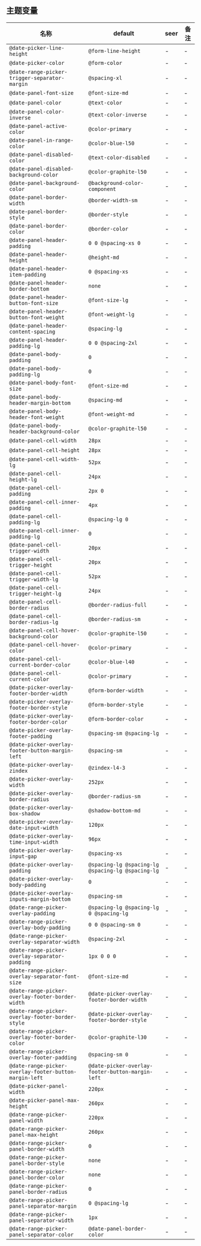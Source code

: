 ## 主题变量

| 名称 | default | seer | 备注 |
| --- | --- | --- | --- |
| `@date-picker-line-height` | `@form-line-height` | - | - |
| `@date-picker-color` | `@form-color` | - | - |
| `@date-range-picker-trigger-separator-margin` | `@spacing-xl` | - | - |
| `@date-panel-font-size` | `@font-size-md` | - | - |
| `@date-panel-color` | `@text-color` | - | - |
| `@date-panel-color-inverse` | `@text-color-inverse` | - | - |
| `@date-panel-active-color` | `@color-primary` | - | - |
| `@date-panel-in-range-color` | `@color-blue-l50` | - | - |
| `@date-panel-disabled-color` | `@text-color-disabled` | - | - |
| `@date-panel-disabled-background-color` | `@color-graphite-l50` | - | - |
| `@date-panel-background-color` | `@background-color-component` | - | - |
| `@date-panel-border-width` | `@border-width-sm` | - | - |
| `@date-panel-border-style` | `@border-style` | - | - |
| `@date-panel-border-color` | `@border-color` | - | - |
| `@date-panel-header-padding` | `0 0 @spacing-xs 0` | - | - |
| `@date-panel-header-height` | `@height-md` | - | - |
| `@date-panel-header-item-padding` | `0 @spacing-xs` | - | - |
| `@date-panel-header-border-bottom` | `none` | - | - |
| `@date-panel-header-button-font-size` | `@font-size-lg` | - | - |
| `@date-panel-header-button-font-weight` | `@font-weight-lg` | - | - |
| `@date-panel-header-content-spacing` | `@spacing-lg` | - | - |
| `@date-panel-header-padding-lg` | `0 0 @spacing-2xl` | - | - |
| `@date-panel-body-padding` | `0` | - | - |
| `@date-panel-body-padding-lg` | `0` | - | - |
| `@date-panel-body-font-size` | `@font-size-md` | - | - |
| `@date-panel-body-header-margin-bottom` | `@spacing-md` | - | - |
| `@date-panel-body-header-font-weight` | `@font-weight-md` | - | - |
| `@date-panel-body-header-background-color` | `@color-graphite-l50` | - | - |
| `@date-panel-cell-width` | `28px` | - | - |
| `@date-panel-cell-height` | `28px` | - | - |
| `@date-panel-cell-width-lg` | `52px` | - | - |
| `@date-panel-cell-height-lg` | `24px` | - | - |
| `@date-panel-cell-padding` | `2px 0` | - | - |
| `@date-panel-cell-inner-padding` | `4px` | - | - |
| `@date-panel-cell-padding-lg` | `@spacing-lg 0` | - | - |
| `@date-panel-cell-inner-padding-lg` | `0` | - | - |
| `@date-panel-cell-trigger-width` | `20px` | - | - |
| `@date-panel-cell-trigger-height` | `20px` | - | - |
| `@date-panel-cell-trigger-width-lg` | `52px` | - | - |
| `@date-panel-cell-trigger-height-lg` | `24px` | - | - |
| `@date-panel-cell-border-radius` | `@border-radius-full` | - | - |
| `@date-panel-cell-border-radius-lg` | `@border-radius-sm` | - | - |
| `@date-panel-cell-hover-background-color` | `@color-graphite-l50` | - | - |
| `@date-panel-cell-hover-color` | `@color-primary` | - | - |
| `@date-panel-cell-current-border-color` | `@color-blue-l40` | - | - |
| `@date-panel-cell-current-color` | `@color-primary` | - | - |
| `@date-picker-overlay-footer-border-width` | `@form-border-width` | - | - |
| `@date-picker-overlay-footer-border-style` | `@form-border-style` | - | - |
| `@date-picker-overlay-footer-border-color` | `@form-border-color` | - | - |
| `@date-picker-overlay-footer-padding` | `@spacing-sm @spacing-lg` | - | - |
| `@date-picker-overlay-footer-button-margin-left` | `@spacing-sm` | - | - |
| `@date-picker-overlay-zindex` | `@zindex-l4-3` | - | - |
| `@date-picker-overlay-width` | `252px` | - | - |
| `@date-picker-overlay-border-radius` | `@border-radius-sm` | - | - |
| `@date-picker-overlay-box-shadow` | `@shadow-bottom-md` | - | - |
| `@date-picker-overlay-date-input-width` | `120px` | - | - |
| `@date-picker-overlay-time-input-width` | `96px` | - | - |
| `@date-picker-overlay-input-gap` | `@spacing-xs` | - | - |
| `@date-picker-overlay-padding` | `@spacing-lg @spacing-lg @spacing-lg @spacing-lg` | - | - |
| `@date-picker-overlay-body-padding` | `0` | - | - |
| `@date-picker-overlay-inputs-margin-bottom` | `@spacing-sm` | - | - |
| `@date-range-picker-overlay-padding` | `@spacing-lg @spacing-lg 0 @spacing-lg` | - | - |
| `@date-range-picker-overlay-body-padding` | `0 0 @spacing-sm 0` | - | - |
| `@date-range-picker-overlay-separator-width` | `@spacing-2xl` | - | - |
| `@date-range-picker-overlay-separator-padding` | `1px 0 0 0` | - | - |
| `@date-range-picker-overlay-separator-font-size` | `@font-size-md` | - | - |
| `@date-range-picker-overlay-footer-border-width` | `@date-picker-overlay-footer-border-width` | - | - |
| `@date-range-picker-overlay-footer-border-style` | `@date-picker-overlay-footer-border-style` | - | - |
| `@date-range-picker-overlay-footer-border-color` | `@color-graphite-l30` | - | - |
| `@date-range-picker-overlay-footer-padding` | `@spacing-sm 0` | - | - |
| `@date-range-picker-overlay-footer-button-margin-left` | `@date-picker-overlay-footer-button-margin-left` | - | - |
| `@date-picker-panel-width` | `220px` | - | - |
| `@date-picker-panel-max-height` | `260px` | - | - |
| `@date-range-picker-panel-width` | `220px` | - | - |
| `@date-range-picker-panel-max-height` | `260px` | - | - |
| `@date-range-picker-panel-border-width` | `0` | - | - |
| `@date-range-picker-panel-border-style` | `none` | - | - |
| `@date-range-picker-panel-border-color` | `none` | - | - |
| `@date-range-picker-panel-border-radius` | `0` | - | - |
| `@date-range-picker-panel-separator-margin` | `0 @spacing-lg` | - | - |
| `@date-range-picker-panel-separator-width` | `1px` | - | - |
| `@date-range-picker-panel-separator-color` | `@date-panel-border-color` | - | - |
